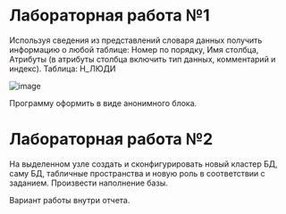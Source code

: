 # Лабораторная работа №1
Используя сведения из представлений словаря данных получить информацию о любой таблице: Номер по порядку, Имя столбца, Атрибуты (в атрибуты столбца включить тип данных, комментарий и индекс).
Таблица: Н_ЛЮДИ

![image](https://user-images.githubusercontent.com/30019001/164977323-56e5beda-f5b7-44b8-b9d9-ffc65d300344.png)

             
Программу оформить в виде анонимного блока.

# Лабораторная работа №2
На выделенном узле создать и сконфигурировать новый кластер БД, саму БД,
табличные пространства и новую роль в соответствии с заданием. Произвести наполнение базы.

Вариант работы внутри отчета.
